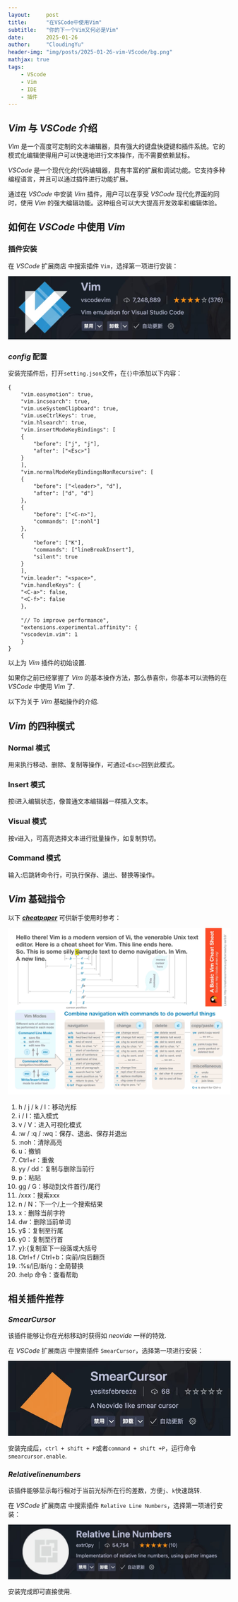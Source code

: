 ```yaml
---
layout:     post
title:      "在VSCode中使用Vim"
subtitle:   "你的下一个Vim又何必是Vim"
date:       2025-01-26
author:     "CloudingYu"
header-img: "img/posts/2025-01-26-vim-VScode/bg.png"
mathjax: true
tags:
    - VScode
    - Vim
    - IDE
    - 插件
---
```

##  $Vim$ 与 $VSCode$ 介绍

$Vim$ 是一个高度可定制的文本编辑器，具有强大的键盘快捷键和插件系统。它的模式化编辑使得用户可以快速地进行文本操作，而不需要依赖鼠标。

$VSCode$ 是一个现代化的代码编辑器，具有丰富的扩展和调试功能。它支持多种编程语言，并且可以通过插件进行功能扩展。

通过在 $VSCode$ 中安装 $Vim$ 插件，用户可以在享受 $VSCode$ 现代化界面的同时，使用 $Vim$ 的强大编辑功能。这种组合可以大大提高开发效率和编辑体验。

## 如何在 $VSCode$ 中使用 $Vim$

### 插件安装

在 $VSCode$ 扩展商店 中搜索插件 `Vim`，选择第一项进行安装：

![vim](/img/posts/2025-01-26-vim-VScode/vim.png)

### $config$ 配置
安装完插件后，打开`setting.json`文件，在`{}`中添加以下内容：
```
{
    "vim.easymotion": true,
    "vim.incsearch": true,
    "vim.useSystemClipboard": true,
    "vim.useCtrlKeys": true,
    "vim.hlsearch": true,
    "vim.insertModeKeyBindings": [
    {
        "before": ["j", "j"],
        "after": ["<Esc>"]
    }
    ],
    "vim.normalModeKeyBindingsNonRecursive": [
    {
        "before": ["<leader>", "d"],
        "after": ["d", "d"]
    },
    {
        "before": ["<C-n>"],
        "commands": [":nohl"]
    },
    {
        "before": ["K"],
        "commands": ["lineBreakInsert"],
        "silent": true
    }
    ],
    "vim.leader": "<space>",
    "vim.handleKeys": {
    "<C-a>": false,
    "<C-f>": false
    },

    "// To improve performance",
    "extensions.experimental.affinity": {
    "vscodevim.vim": 1
    }
}
```
以上为 $Vim$ 插件的初始设置.

如果你之前已经掌握了 $Vim$ 的基本操作方法，那么恭喜你，你基本可以流畅的在 $VSCode$ 中使用 $Vim$ 了.

以下为关于 $Vim$ 基础操作的介绍.



## $Vim$ 的四种模式

### Normal 模式

用来执行移动、删除、复制等操作，可通过`<Esc>`回到此模式。

### Insert 模式

按i进入编辑状态，像普通文本编辑器一样插入文本。

### Visual 模式

按v进入，可高亮选择文本进行批量操作，如复制剪切。

### Command 模式

输入:后跳转命令行，可执行保存、退出、替换等操作。

## $Vim$ 基础指令

以下 [***cheatpaper***](/img/posts/2025-01-26-vim-VScode/vim-cheatsheet.pdf) 可供新手使用时参考：

![vim-cheatpaper](/img/posts/2025-01-26-vim-VScode/vim-cheatsheet.png)





1. h / j / k / l：移动光标
2. i / I：插入模式
3. v / V：进入可视化模式
4. :w / :q / :wq：保存、退出、保存并退出
5. :noh：清除高亮
6. u：撤销
7. Ctrl+r：重做
8. yy / dd：复制与删除当前行
9. p：粘贴
10. gg / G：移动到文件首行/尾行
11. /xxx：搜索xxx
12. n / N：下一个/上一个搜索结果
13. x：删除当前字符
14. dw：删除当前单词
15. y$：复制至行尾
16. y0：复制至行首
17. y}:{复制至下一段落或大括号
18. Ctrl+f / Ctrl+b：向前/向后翻页
19. :%s/旧/新/g：全局替换
20. :help 命令：查看帮助


## 相关插件推荐

### $SmearCursor$

该插件能够让你在光标移动时获得如 $neovide$ 一样的特效.

在 $VSCode$ 扩展商店 中搜索插件 `SmearCursor`，选择第一项进行安装：

![smearcursor](/img/posts/2025-01-26-vim-VScode/smearcursor.png)

安装完成后，`ctrl + shift + P`或者`command + shift +P`，运行命令`smearcursor.enable`.

### $Relative line numbers$

该插件能够显示每行相对于当前光标所在行的差数，方便`j`、`k`快速跳转.

在 $VSCode$ 扩展商店 中搜索插件 `Relative Line Numbers`，选择第一项进行安装：

![Rln](/img/posts/2025-01-26-vim-VScode/Relative_line_numbers.png)


安装完成即可直接使用.